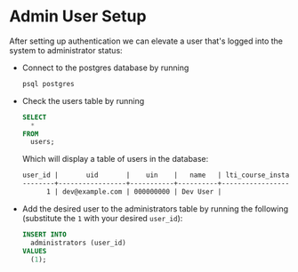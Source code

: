 # Admin User Setup

After setting up authentication we can elevate a user that's logged into the system to administrator status:

- Connect to the postgres database by running

  ```sh
  psql postgres
  ```

- Check the users table by running

  ```sql
  SELECT
    *
  FROM
    users;
  ```

  Which will display a table of users in the database:

  ```txt
  user_id |       uid       |    uin    |   name   | lti_course_instance_id | lti_user_id | lti_context_id | institution_id | deleted_at
  --------+-----------------+-----------+----------+------------------------+-------------+----------------+----------------+------------
        1 | dev@example.com | 000000000 | Dev User |                        |             |                |              1 |
  ```

- Add the desired user to the administrators table by running the following (substitute the `1` with your desired `user_id`):

  ```sql
  INSERT INTO
    administrators (user_id)
  VALUES
    (1);
  ```
